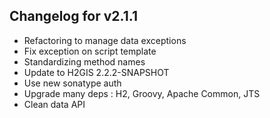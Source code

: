 ## Changelog for v2.1.1

- Refactoring to manage data exceptions
- Fix exception on script template
- Standardizing method names
- Update to H2GIS 2.2.2-SNAPSHOT
- Use new sonatype auth
- Upgrade many deps : H2, Groovy, Apache Common, JTS
- Clean data API